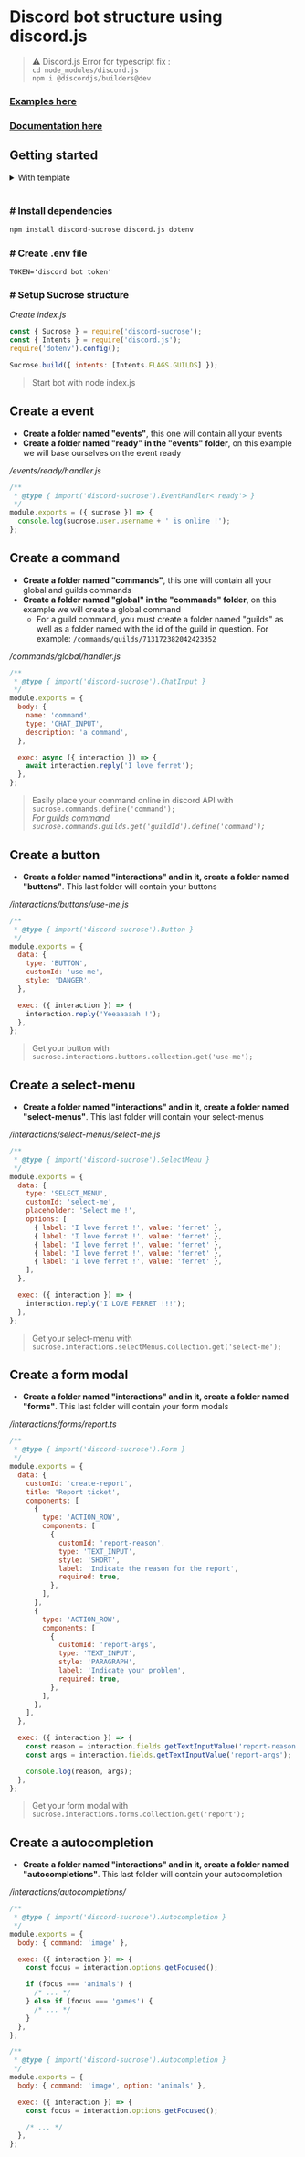 # Discord bot structure using discord.js

> ⚠️ Discord.js Error for typescript fix :  
> `cd node_modules/discord.js`  
> `npm i @discordjs/builders@dev`

### [Examples here](./example/)

### [Documentation here](https://docs.discord.sucrose.xyz/)

## **Getting started**

<details>

<summary>With template</summary>

Click in "Use this template" and create your own repo

- [Javascript](https://github.com/Natto-PKP/discord-sucrose-javascript-template)
- [Typescript](https://github.com/Natto-PKP/discord-sucrose-typescript-template)

#### # Create your repository

On this example, we will start with the javascript template.

- Go to https://github.com/Natto-PKP/discord-sucrose-javascript-template
- Click 'Use template' button and create your repository

#### # Clone your repository

```sh
$ git clone app git@github.com:{userName}/{repositoryName}.git example-bot
$ cd example-bot && code .
```

<br>

#### # Create .env file

```
TOKEN='discord bot token'
```

> Start bot with `npm start`

</details>

<br>

### # **Install dependencies**

```sh
npm install discord-sucrose discord.js dotenv
```

### # **Create .env file**

```
TOKEN='discord bot token'
```

### # **Setup Sucrose structure**

_Create index.js_

```js
const { Sucrose } = require('discord-sucrose');
const { Intents } = require('discord.js');
require('dotenv').config();

Sucrose.build({ intents: [Intents.FLAGS.GUILDS] });
```

> Start bot with node index.js

## **Create a event**

- **Create a folder named "events"**, this one will contain all your events
- **Create a folder named "ready" in the "events" folder**, on this example we will base ourselves on the event ready

_/events/ready/handler.js_

```js
/**
 * @type { import('discord-sucrose').EventHandler<'ready'> }
 */
module.exports = ({ sucrose }) => {
  console.log(sucrose.user.username + ' is online !');
};
```

## **Create a command**

- **Create a folder named "commands"**, this one will contain all your global and guilds commands
- **Create a folder named "global" in the "commands" folder**, on this example we will create a global command
  - For a guild command, you must create a folder named "guilds" as well as a folder named with the id of the guild in question. For example: `/commands/guilds/713172382042423352`

_/commands/global/handler.js_

```js
/**
 * @type { import('discord-sucrose').ChatInput }
 */
module.exports = {
  body: {
    name: 'command',
    type: 'CHAT_INPUT',
    description: 'a command',
  },

  exec: async ({ interaction }) => {
    await interaction.reply('I love ferret');
  },
};
```

> Easily place your command online in discord API with `sucrose.commands.define('command');`  
> _For guilds command `sucrose.commands.guilds.get('guildId').define('command');`_

## **Create a button**

- **Create a folder named "interactions" and in it, create a folder named "buttons"**. This last folder will contain your buttons

_/interactions/buttons/use-me.js_

```js
/**
 * @type { import('discord-sucrose').Button }
 */
module.exports = {
  data: {
    type: 'BUTTON',
    customId: 'use-me',
    style: 'DANGER',
  },

  exec: ({ interaction }) => {
    interaction.reply('Yeeaaaaah !');
  },
};
```

> Get your button with `sucrose.interactions.buttons.collection.get('use-me');`

## **Create a select-menu**

- **Create a folder named "interactions" and in it, create a folder named "select-menus"**. This last folder will contain your select-menus

_/interactions/select-menus/select-me.js_

```js
/**
 * @type { import('discord-sucrose').SelectMenu }
 */
module.exports = {
  data: {
    type: 'SELECT_MENU',
    customId: 'select-me',
    placeholder: 'Select me !',
    options: [
      { label: 'I love ferret !', value: 'ferret' },
      { label: 'I love ferret !', value: 'ferret' },
      { label: 'I love ferret !', value: 'ferret' },
      { label: 'I love ferret !', value: 'ferret' },
      { label: 'I love ferret !', value: 'ferret' },
    ],
  },

  exec: ({ interaction }) => {
    interaction.reply('I LOVE FERRET !!!');
  },
};
```

> Get your select-menu with `sucrose.interactions.selectMenus.collection.get('select-me');`

## **Create a form modal**

- **Create a folder named "interactions" and in it, create a folder named "forms"**. This last folder will contain your form modals

_/interactions/forms/report.ts_

```js
/**
 * @type { import('discord-sucrose').Form }
 */
module.exports = {
  data: {
    customId: 'create-report',
    title: 'Report ticket',
    components: [
      {
        type: 'ACTION_ROW',
        components: [
          {
            customId: 'report-reason',
            type: 'TEXT_INPUT',
            style: 'SHORT',
            label: 'Indicate the reason for the report',
            required: true,
          },
        ],
      },
      {
        type: 'ACTION_ROW',
        components: [
          {
            customId: 'report-args',
            type: 'TEXT_INPUT',
            style: 'PARAGRAPH',
            label: 'Indicate your problem',
            required: true,
          },
        ],
      },
    ],
  },

  exec: ({ interaction }) => {
    const reason = interaction.fields.getTextInputValue('report-reason');
    const args = interaction.fields.getTextInputValue('report-args');

    console.log(reason, args);
  },
};
```

> Get your form modal with `sucrose.interactions.forms.collection.get('report');`

## **Create a autocompletion**

- **Create a folder named "interactions" and in it, create a folder named "autocompletions"**. This last folder will contain your autocompletion

_/interactions/autocompletions/_

```js
/**
 * @type { import('discord-sucrose').Autocompletion }
 */
module.exports = {
  body: { command: 'image' },

  exec: ({ interaction }) => {
    const focus = interaction.options.getFocused();

    if (focus === 'animals') {
      /* ... */
    } else if (focus === 'games') {
      /* ... */
    }
  },
};
```

```js
/**
 * @type { import('discord-sucrose').Autocompletion }
 */
module.exports = {
  body: { command: 'image', option: 'animals' },

  exec: ({ interaction }) => {
    const focus = interaction.options.getFocused();

    /* ... */
  },
};
```
